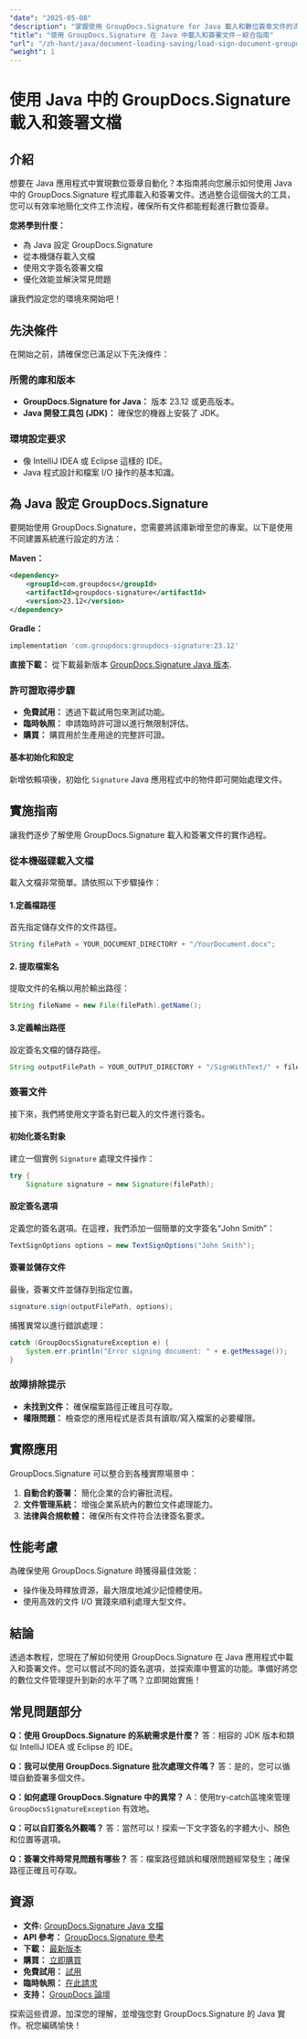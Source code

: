 ```yaml
---
"date": "2025-05-08"
"description": "掌握使用 GroupDocs.Signature for Java 載入和數位簽章文件的流程。本詳細教學將幫助您簡化文件工作流程。"
"title": "使用 GroupDocs.Signature 在 Java 中載入和簽署文件－綜合指南"
"url": "/zh-hant/java/document-loading-saving/load-sign-document-groupdocs-signature-java/"
"weight": 1
---
```


# 使用 Java 中的 GroupDocs.Signature 載入和簽署文檔

## 介紹

想要在 Java 應用程式中實現數位簽章自動化？本指南將向您展示如何使用 Java 中的 GroupDocs.Signature 程式庫載入和簽署文件。透過整合這個強大的工具，您可以有效率地簡化文件工作流程，確保所有文件都能輕鬆進行數位簽章。

**您將學到什麼：**
- 為 Java 設定 GroupDocs.Signature
- 從本機儲存載入文檔
- 使用文字簽名簽署文檔
- 優化效能並解決常見問題

讓我們設定您的環境來開始吧！

## 先決條件
在開始之前，請確保您已滿足以下先決條件：

### 所需的庫和版本
- **GroupDocs.Signature for Java：** 版本 23.12 或更高版本。
- **Java 開發工具包 (JDK)：** 確保您的機器上安裝了 JDK。

### 環境設定要求
- 像 IntelliJ IDEA 或 Eclipse 這樣的 IDE。
- Java 程式設計和檔案 I/O 操作的基本知識。

## 為 Java 設定 GroupDocs.Signature
要開始使用 GroupDocs.Signature，您需要將該庫新增至您的專案。以下是使用不同建置系統進行設定的方法：

**Maven：**
```xml
<dependency>
    <groupId>com.groupdocs</groupId>
    <artifactId>groupdocs-signature</artifactId>
    <version>23.12</version>
</dependency>
```

**Gradle：**
```gradle
implementation 'com.groupdocs:groupdocs-signature:23.12'
```

**直接下載：**
從下載最新版本 [GroupDocs.Signature Java 版本](https://releases。groupdocs.com/signature/java/).

### 許可證取得步驟
- **免費試用：** 透過下載試用包來測試功能。
- **臨時執照：** 申請臨時許可證以進行無限制評估。
- **購買：** 購買用於生產用途的完整許可證。

#### 基本初始化和設定
新增依賴項後，初始化 `Signature` Java 應用程式中的物件即可開始處理文件。

## 實施指南
讓我們逐步了解使用 GroupDocs.Signature 載入和簽署文件的實作過程。

### 從本機磁碟載入文檔
載入文檔非常簡單。請依照以下步驟操作：

#### 1.定義檔路徑
首先指定儲存文件的文件路徑。
```java
String filePath = YOUR_DOCUMENT_DIRECTORY + "/YourDocument.docx";
```

#### 2. 提取檔案名
提取文件的名稱以用於輸出路徑：
```java
String fileName = new File(filePath).getName();
```

#### 3.定義輸出路徑
設定簽名文檔的儲存路徑。
```java
String outputFilePath = YOUR_OUTPUT_DIRECTORY + "/SignWithText/" + fileName;
```

### 簽署文件
接下來，我們將使用文字簽名對已載入的文件進行簽名。

#### 初始化簽名對象
建立一個實例 `Signature` 處理文件操作：
```java
try {
    Signature signature = new Signature(filePath);
```

#### 設定簽名選項
定義您的簽名選項。在這裡，我們添加一個簡單的文字簽名“John Smith”：
```java
TextSignOptions options = new TextSignOptions("John Smith");
```

#### 簽署並儲存文件
最後，簽署文件並儲存到指定位置。
```java
signature.sign(outputFilePath, options);
```
捕獲異常以進行錯誤處理：
```java
catch (GroupDocsSignatureException e) {
    System.err.println("Error signing document: " + e.getMessage());
}
```

### 故障排除提示
- **未找到文件：** 確保檔案路徑正確且可存取。
- **權限問題：** 檢查您的應用程式是否具有讀取/寫入檔案的必要權限。

## 實際應用
GroupDocs.Signature 可以整合到各種實際場景中：
1. **自動合約簽署：** 簡化企業的合約審批流程。
2. **文件管理系統：** 增強企業系統內的數位文件處理能力。
3. **法律與合規軟體：** 確保所有文件符合法律簽名要求。

## 性能考慮
為確保使用 GroupDocs.Signature 時獲得最佳效能：
- 操作後及時釋放資源，最大限度地減少記憶體使用。
- 使用高效的文件 I/O 實踐來順利處理大型文件。

## 結論
透過本教程，您現在了解如何使用 GroupDocs.Signature 在 Java 應用程式中載入和簽署文件。您可以嘗試不同的簽名選項，並探索庫中豐富的功能。準備好將您的數位文件管理提升到新的水平了嗎？立即開始實施！

## 常見問題部分
**Q：使用 GroupDocs.Signature 的系統需求是什麼？**
答：相容的 JDK 版本和類似 IntelliJ IDEA 或 Eclipse 的 IDE。

**Q：我可以使用 GroupDocs.Signature 批次處理文件嗎？**
答：是的，您可以循環自動簽署多個文件。

**Q：如何處理 GroupDocs.Signature 中的異常？**
A：使用try-catch區塊來管理 `GroupDocsSignatureException` 有效地。

**Q：可以自訂簽名外觀嗎？**
答：當然可以！探索一下文字簽名的字體大小、顏色和位置等選項。

**Q：簽署文件時常見問題有哪些？**
答：檔案路徑錯誤和權限問題經常發生；確保路徑正確且可存取。

## 資源
- **文件:** [GroupDocs.Signature Java 文檔](https://docs.groupdocs.com/signature/java/)
- **API 參考：** [GroupDocs.Signature 參考](https://reference.groupdocs.com/signature/java/)
- **下載：** [最新版本](https://releases.groupdocs.com/signature/java/)
- **購買：** [立即購買](https://purchase.groupdocs.com/buy)
- **免費試用：** [試用](https://releases.groupdocs.com/signature/java/)
- **臨時執照：** [在此請求](https://purchase.groupdocs.com/temporary-license/)
- **支持：** [GroupDocs 論壇](https://forum.groupdocs.com/c/signature/)

探索這些資源，加深您的理解，並增強您對 GroupDocs.Signature 的 Java 實作。祝您編碼愉快！